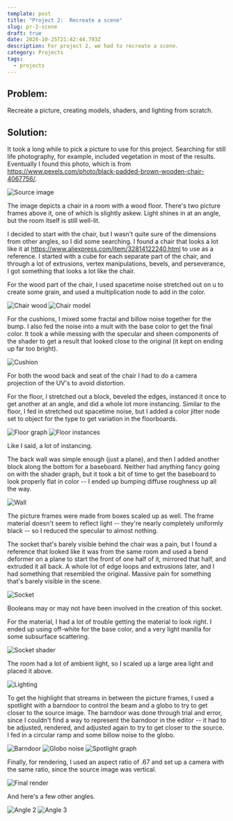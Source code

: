 ```yaml
---
template: post
title: "Project 2:  Recreate a scene"
slug: pr-2-scene
draft: true
date: 2020-10-25T21:42:44.793Z
description: For project 2, we had to recreate a scene.
category: Projects
tags:
  - projects
---
```

## Problem:

Recreate a picture, creating models, shaders, and lighting from scratch.

## Solution:

It took a long while to pick a picture to use for this project. Searching for still life photography, for example, included vegetation in most of the results. Eventually I found this photo, which is from https://www.pexels.com/photo/black-padded-brown-wooden-chair-4067756/.

![Source image](/media/pr2-source.png "Source image")

The image depicts a chair in a room with a wood floor. There's two picture frames above it, one of which is slightly askew. Light shines in at an angle, but the room itself is still well-lit.

I decided to start with the chair, but I wasn't quite sure of the dimensions from other angles, so I did some searching. I found a chair that looks a lot like it at https://www.aliexpress.com/item/32814122240.html to use as a reference. I started with a cube for each separate part of the chair, and through a lot of extrusions, vertex manipulations, bevels, and perseverance, I got something that looks a lot like the chair.

For the wood part of the chair, I used spacetime noise stretched out on u to create some grain, and used a multiplication node to add in the color.

![Chair wood](/media/pr2-chairWood.png "Chair wood graph")
![Chair model](/media/pr2-chair.png "Chair model")

For the cushions, I mixed some fractal and billow noise together for the bump. I also fed the noise into a mult with the base color to get the final color. It took a while messing with the specular and sheen components of the shader to get a result that looked close to the original (it kept on ending up far too bright).

![Cushion](/media/pr2-leather.png "Leather graph")

For both the wood back and seat of the chair I had to do a camera projection of the UV's to avoid distortion.

For the floor, I stretched out a block, beveled the edges, instanced it once to get another at an angle, and did a whole lot more instancing. Similar to the floor, I fed in stretched out spacetime noise, but I added a color jitter node set to object for the type to get variation in the floorboards.

![Floor graph](/media/pr2-floor.png "Floor graph")
![Floor instances](/media/pr2-instancing.png "Whole 'lotta instancing")

Like I said, a lot of instancing.

The back wall was simple enough (just a plane), and then I added another block along the bottom for a baseboard. Neither had anything fancy going on with the shader graph, but it took a bit of time to get the baseboard to look properly flat in color -- I ended up bumping diffuse roughness up all the way.

![Wall](/media/pr2-wall.png "Wall")

The picture frames were made from boxes scaled up as well. The frame material doesn't seem to reflect light -- they're nearly completely uniformly black -- so I reduced the specular to almost nothing.

The socket that's barely visible behind the chair was a pain, but I found a reference that looked like it was from the same room and used a bend deformer on a plane to start the front of one half of it, mirrored that half, and extruded it all back. A whole lot of edge loops and extrusions later, and I had something that resembled the original. Massive pain for something that's barely visible in the scene.

![Socket](/media/pr2-socket.png "Booleans may have been involved")

Booleans may or may not have been involved in the creation of this socket.

For the material, I had a lot of trouble getting the material to look right. I ended up using off-white for the base color, and a very light manilla for some subsurface scattering.

![Socket shader](/media/pr2-socketShader.png "Socket shader")

The room had a lot of ambient light, so I scaled up a large area light and placed it above.

![Lighting](/media/pr2-lighting.png "Lighting")

To get the highlight that streams in between the picture frames, I used a spotlight with a barndoor to control the beam and a globo to try to get closer to the source image. The barndoor was done through trial and error, since I couldn't find a way to represent the barndoor in the editor -- it had to be adjusted, rendered, and adjusted again to try to get closer to the source. I fed in a circular ramp and some billow noise to the globo.

![Barndoor](/media/pr2-barndoor.png "Barndoor")
![Globo noise](/media/pr2-globo-noise.png "Globo noise")
![Spotlight graph](/media/pr2-spotlight.png "Spotlight graph")

Finally, for rendering, I used an aspect ratio of .67 and set up a camera with the same ratio, since the source image was vertical.

![Final render](/media/pr2-vertical.png "Final render")

And here's a few other angles.

![Angle 2](/media/pr2-second.png "Second shot")
![Angle 3](/media/pr2-third.png "Third shot")